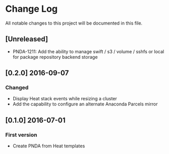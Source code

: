 # Change Log
All notable changes to this project will be documented in this file.

## [Unreleased]
- PNDA-1211: Add the ability to manage swift / s3 / volume / sshfs or local for package repository backend storage

## [0.2.0] 2016-09-07
### Changed
- Display Heat stack events while resizing a cluster
- Add the capability to configure an alternate Anaconda Parcels mirror

## [0.1.0] 2016-07-01
### First version
- Create PNDA from Heat templates
